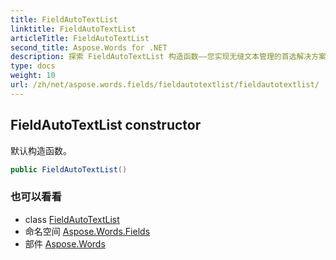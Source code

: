 ```yaml
---
title: FieldAutoTextList
linktitle: FieldAutoTextList
articleTitle: FieldAutoTextList
second_title: Aspose.Words for .NET
description: 探索 FieldAutoTextList 构造函数——您实现无缝文本管理的首选解决方案。立即使用我们的默认构造函数，释放效率！
type: docs
weight: 10
url: /zh/net/aspose.words.fields/fieldautotextlist/fieldautotextlist/
---
```

## FieldAutoTextList constructor

默认构造函数。

```csharp
public FieldAutoTextList()
```

### 也可以看看

* class [FieldAutoTextList](../)
* 命名空间 [Aspose.Words.Fields](../../../aspose.words.fields/)
* 部件 [Aspose.Words](../../../)
